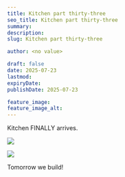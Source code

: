 ```yaml
---
title: Kitchen part thirty-three
seo_title: Kitchen part thirty-three
summary:
description:
slug: Kitchen part thirty-three

author: <no value>

draft: false
date: 2025-07-23
lastmod:
expiryDate:
publishDate: 2025-07-23

feature_image:
feature_image_alt:
---
```

Kitchen FINALLY arrives.

![](/images/2655.jpeg )

![](/images/2656.jpeg )

Tomorrow we build!